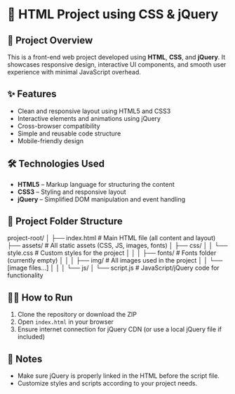 # 📄 HTML Project using CSS & jQuery

## 🚀 Project Overview

This is a front-end web project developed using **HTML**, **CSS**, and **jQuery**. It showcases responsive design, interactive UI components, and smooth user experience with minimal JavaScript overhead.

## ✨ Features

- Clean and responsive layout using HTML5 and CSS3  
- Interactive elements and animations using jQuery  
- Cross-browser compatibility  
- Simple and reusable code structure  
- Mobile-friendly design

## 🛠️ Technologies Used

- **HTML5** – Markup language for structuring the content  
- **CSS3** – Styling and responsive layout  
- **jQuery** – Simplified DOM manipulation and event handling

## 📁 Project Folder Structure

project-root/
│
├── index.html                # Main HTML file (all content and layout)
├── assets/                   # All static assets (CSS, JS, images, fonts)
│   ├── css/
│   │   └── style.css         # Custom styles for the project
│   │
│   ├── fonts/                # Fonts folder (currently empty)
│   │
│   ├── img/                  # All images used in the project
│   │   └── [image files...]
│   │
│   └── js/
│       └── script.js         # JavaScript/jQuery code for functionality


## 🧑‍💻 How to Run

1. Clone the repository or download the ZIP  
2. Open `index.html` in your browser  
3. Ensure internet connection for jQuery CDN (or use a local jQuery file if included)

## 📌 Notes

- Make sure jQuery is properly linked in the HTML before the script file.
- Customize styles and scripts according to your project needs.


